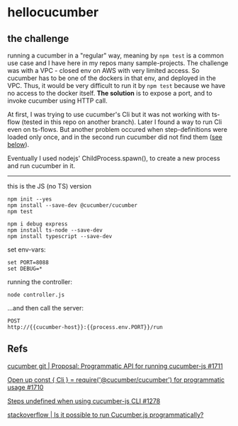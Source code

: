 # hellocucumber

## the challenge

running a cucumber in a "regular" way, meaning by `npm test` is a common use case and I have here in my repos many sample-projects.
The challenge was with a VPC - closed env on AWS with very limited access. So cucumber has to be one of the dockers in that
env, and deployed in the VPC. Thus, it would be very difficult to run it by `npm test` because we have no access to the docker itself.
**The solution** is to expose a port, and to invoke cucumber using HTTP call.

At first, I was trying to use cucumber's Cli but it was not working with ts-flow (tested in this repo on another branch). Later 
I found a way to run Cli even on ts-flows. But another problem occured when step-definitions were loaded only once, and
in the second run cucumber did not find them ([see below](https://github.com/cucumber/cucumber-js/issues/1278)).

Eventually I used nodejs' ChildProcess.spawn(), to create a new process and run cucumber in it.

---

this is the JS (no TS) version

    npm init --yes
    npm install --save-dev @cucumber/cucumber
    npm test
    
    npm i debug express
    npm install ts-node --save-dev
    npm install typescript --save-dev

set env-vars:

    set PORT=8088
    set DEBUG=*

running the controller:
    
    node controller.js

...and then call the server:

    POST
    http://{{cucumber-host}}:{{process.env.PORT}}/run

## Refs

[cucumber git | Proposal: Programmatic API for running cucumber-js #1711](https://github.com/cucumber/cucumber-js/issues/1711)

[Open up const { Cli } = require('@cucumber/cucumber') for programmatic usage #1710](https://github.com/cucumber/cucumber-js/issues/1710)

[Steps undefined when using cucumber-js CLI #1278](https://github.com/cucumber/cucumber-js/issues/1278)

[stackoverflow | Is it possible to run Cucumber.js programmatically?](https://stackoverflow.com/questions/58588588/is-it-possible-to-run-cucumber-js-programmatically)